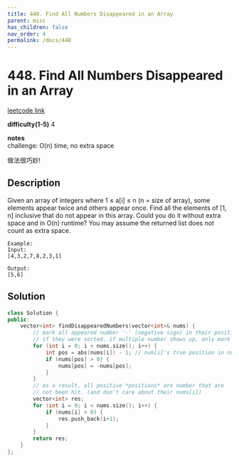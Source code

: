```yaml
---
title: 448. Find All Numbers Disappeared in an Array
parent: misc
has_children: false
nav_order: 4
permalink: /docs/448
---
```

# 448. Find All Numbers Disappeared in an Array
[leetcode link](https://leetcode.com/problems/find-all-numbers-disappeared-in-an-array/)

**difficulty(1-5)** 
4

**notes**   
challenge: O(n) time, no extra space

做法很巧妙!

## Description
Given an array of integers where 1 ≤ a[i] ≤ n (n = size of array), some elements appear twice and others appear once.
Find all the elements of [1, n] inclusive that do not appear in this array.
Could you do it without extra space and in O(n) runtime? You may assume the returned list does not count as extra space.
```
Example:
Input:
[4,3,2,7,8,2,3,1]

Output:
[5,6]
```
## Solution

```c++
class Solution {
public:
    vector<int> findDisappearedNumbers(vector<int>& nums) {
        // mark all appeared number '-' (negative sign) in their position
        // if they were sorted. if multiple number shows up, only mark it once
        for (int i = 0; i < nums.size(); i++) {
            int pos = abs(nums[i]) - 1; // num[i]'s true position in nums if it's sorted
            if (nums[pos] > 0) {
                nums[pos] = -nums[pos];
            }
        }
        // as a result, all positive *positions* are number that are
        // not been hit. (and don't care about their nums[i])
        vector<int> res;
        for (int i = 0; i < nums.size(); i++) {
            if (nums[i] > 0) {
                res.push_back(i+1);
            }
        }
        return res;
    }
};
```